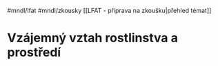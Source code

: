 #mndl/lfat #mndl/zkousky [[LFAT - příprava na zkoušku|přehled témat]]
# Vzájemný vztah rostlinstva a prostředí